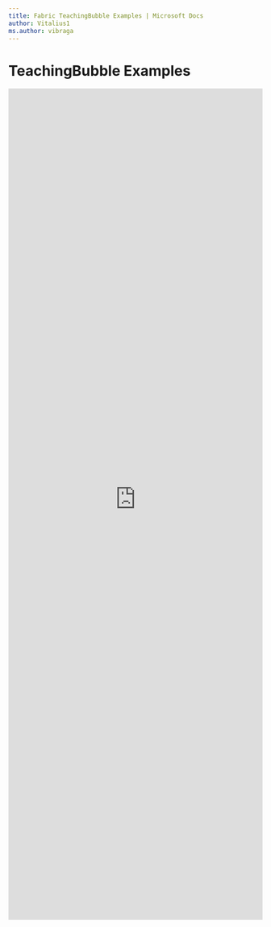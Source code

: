 ```yaml
---
title: Fabric TeachingBubble Examples | Microsoft Docs
author: Vitalius1
ms.author: vibraga
---
```


# TeachingBubble Examples

<iframe 
    title='TeachingBubble Examples'
    src='https://fabricweb.z5.web.core.windows.net/pr-deploy-site/refs/heads/master/fabric-website-resources/dist/index.html#/examples/teachingbubble?docsExample=true'
    frameborder='no'
    height='1650'
    style='width: 100%;'
>